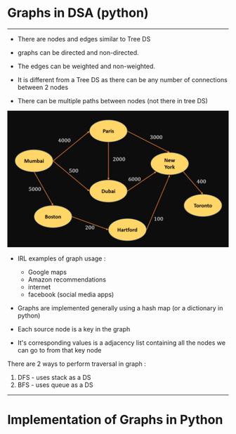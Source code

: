 # Graphs in DSA (python)
---
- There are nodes and edges similar to Tree DS
- graphs can be directed and non-directed.
- The edges can be weighted and non-weighted.
  
- It is different from a Tree DS as there can be any number of connections between 2 nodes 
- There can be multiple paths between nodes (not there in tree DS)

![](./Notes%20Assets/Graphs%20DS.png)

- IRL examples of graph usage : 
  - Google maps
  - Amazon recommendations
  - internet 
  - facebook (social media apps)
  
- Graphs are implemented generally using a hash map (or a dictionary in python)
- Each source node is a key in the graph
- It's corresponding values is a adjacency list containing all the nodes we can go to from that key node 

There are 2 ways to perform traversal in graph :
1. DFS - uses stack as a DS
2. BFS - uses queue as a DS

---

# Implementation of Graphs in Python 

